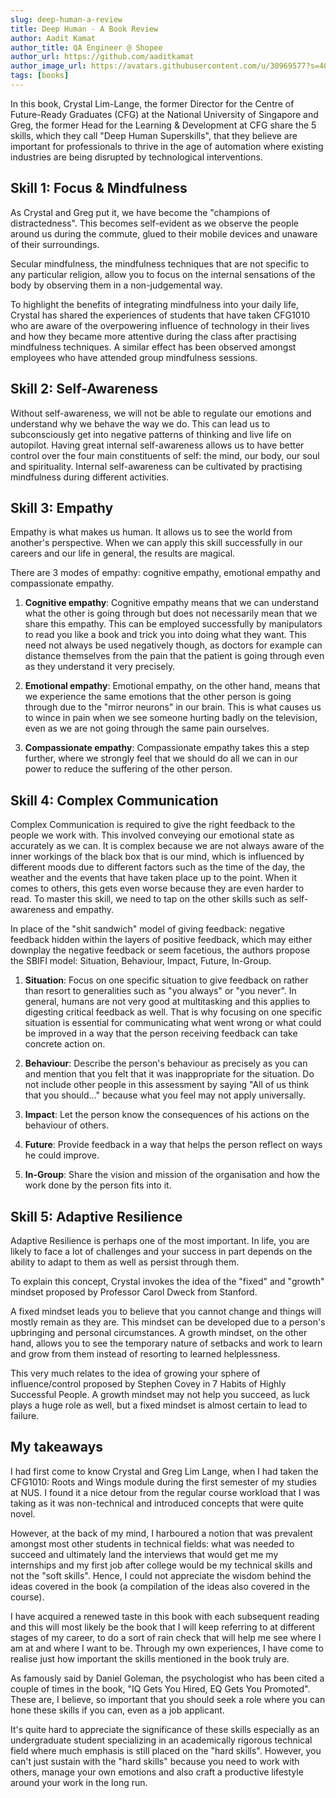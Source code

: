 ```yaml
---
slug: deep-human-a-review
title: Deep Human - A Book Review
author: Aadit Kamat
author_title: QA Engineer @ Shopee
author_url: https://github.com/aaditkamat
author_image_url: https://avatars.githubusercontent.com/u/30969577?s=400&u=9558fc3557d79c88a7080034fe8c22654aca2e4d&v=4
tags: [books]
---
```


In this book, Crystal Lim-Lange, the former Director for the Centre of Future-Ready Graduates (CFG) at the National University of Singapore and Greg, the former Head for the Learning & Development at CFG share the 5 skills, which they call "Deep Human Superskills", that they believe are important for professionals to thrive in the age of automation where existing industries are being disrupted by technological interventions.

## Skill 1: Focus & Mindfulness
As Crystal and Greg put it, we have become the "champions of distractedness". This becomes self-evident as we observe the people around us during the commute, glued to their mobile devices and unaware of their surroundings. 

Secular mindfulness, the mindfulness techniques that are not specific to any particular religion, allow you to focus on the internal sensations of the body by observing them in a non-judgemental way.

To highlight the benefits of integrating mindfulness into your daily life, Crystal has shared the experiences of students that have taken CFG1010 who are aware of the overpowering influence of technology in their lives and how they became more attentive during the class after practising mindfulness techniques. A similar effect has been observed amongst employees who have attended group mindfulness sessions.

## Skill 2: Self-Awareness
Without self-awareness, we will not be able to regulate our emotions and understand why we behave the way we do. This can lead us to subconsciously get into negative patterns of thinking and live life on autopilot. Having great internal self-awareness allows us to have better control over the four main constituents of self: the mind, our body, our soul and spirituality. Internal self-awareness can be cultivated by practising mindfulness during different activities.

## Skill 3: Empathy
Empathy is what makes us human. It allows us to see the world from another's perspective. When we can apply this skill successfully in our careers and our life in general, the results are magical.

There are 3 modes of empathy: cognitive empathy, emotional empathy and compassionate empathy.

1. **Cognitive empathy**: Cognitive empathy means that we can understand what the other is going through but does not necessarily mean that we share this empathy. This can be employed successfully by manipulators to read you like a book and trick you into doing what they want. This need not always be used negatively though, as doctors for example can distance themselves from the pain that the patient is going through even as they understand it very precisely.

2. **Emotional empathy**: Emotional empathy, on the other hand, means that we experience the same emotions that the other person is going through due to the "mirror neurons" in our brain. This is what causes us to wince in pain when we see someone hurting badly on the television, even as we are not going through the same pain ourselves.

3. **Compassionate empathy**: Compassionate empathy takes this a step further, where we strongly feel that we should do all we can in our power to reduce the suffering of the other person.

## Skill 4: Complex Communication
Complex Communication is required to give the right feedback to the people we work with. This involved conveying our emotional state as accurately as we can. It is complex because we are not always aware of the inner workings of the black box that is our mind, which is influenced by different moods due to different factors such as the time of the day, the weather and the events that have taken place up to the point. When it comes to others, this gets even worse because they are even harder to read. To master this skill, we need to tap on the other skills such as self-awareness and empathy.

In place of the "shit sandwich" model of giving feedback: negative feedback hidden within the layers of positive feedback, which may either downplay the negative feedback or seem facetious, the authors propose the SBIFI model: Situation, Behaviour, Impact, Future, In-Group.

1. **Situation**: Focus on one specific situation to give feedback on rather than resort to generalities such as "you always" or "you never". In general, humans are not very good at multitasking and this applies to digesting critical feedback as well. That is why focusing on one specific situation is essential for communicating what went wrong or what could be improved in a way that the person receiving feedback can take concrete action on.

2. **Behaviour**: Describe the person's behaviour as precisely as you can and mention that you felt that it was inappropriate for the situation. Do not include other people in this assessment by saying "All of us think that you should..." because what you feel may not apply universally. 

3. **Impact**: Let the person know the consequences of his actions on the behaviour of others.

4. **Future**: Provide feedback in a way that helps the person reflect on ways he could improve.

5. **In-Group**: Share the vision and mission of the organisation and how the work done by the person fits into it.

## Skill 5: Adaptive Resilience
Adaptive Resilience is perhaps one of the most important. In life, you are likely to face a lot of challenges and your success in part depends on the ability to adapt to them as well as persist through them. 

To explain this concept, Crystal invokes the idea of the "fixed" and "growth" mindset proposed by Professor Carol Dweck from Stanford. 

A fixed mindset leads you to believe that you cannot change and things will mostly remain as they are. This mindset can be developed due to a person's upbringing and personal circumstances.
A growth mindset, on the other hand, allows you to see the temporary nature of setbacks and work to learn and grow from them instead of resorting to learned helplessness. 

This very much relates to the idea of growing your sphere of influence/control proposed by Stephen Covey in 7 Habits of Highly Successful People. A growth mindset may not help you succeed, as luck plays a huge role as well, but a fixed mindset is almost certain to lead to failure.

## My takeaways
I had first come to know Crystal and Greg Lim Lange, when I had taken the CFG1010: Roots and Wings module during the first semester of my studies at NUS. I found it a nice detour from the regular course workload that I was taking as it was non-technical and introduced concepts that were quite novel. 

However, at the back of my mind, I harboured a notion that was prevalent amongst most other students in technical fields: what was needed to succeed and ultimately land the interviews that would get me my internships and my first job after college would be my technical skills and not the "soft skills". Hence, I could not appreciate the wisdom behind the ideas covered in the book (a compilation of the ideas also covered in the course).

I have acquired a renewed taste in this book with each subsequent reading and this will most likely be the book that I will keep referring to at different stages of my career, to do a sort of rain check that will help me see where I am at and where I want to be. Through my own experiences, I have come to realise just how important the skills mentioned in the book truly are. 

As famously said by Daniel Goleman, the psychologist who has been cited a couple of times in the book, "IQ Gets You Hired, EQ Gets You Promoted". These are, I believe, so important that you should seek a role where you can hone these skills if you can, even as a job applicant.

It's quite hard to appreciate the significance of these skills especially as an undergraduate student specializing in an academically rigorous technical field where much emphasis is still placed on the "hard skills". However, you can't just sustain with the "hard skills" because you need to work with others, manage your own emotions and also craft a productive lifestyle around your work in the long run.